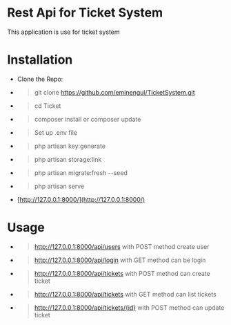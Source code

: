 # Rest Api for Ticket System

This application is use for ticket system


# Installation

-   Clone the Repo:  
    
-   > git clone  https://github.com/eminengul/TicketSystem.git
-   > cd Ticket
-   > composer install or composer update
-   > Set up .env file
-   > php artisan key:generate
-   > php artisan storage:link
-   > php artisan migrate:fresh --seed
-   > php artisan serve
-   [http://127.0.0.1:8000/](http://127.0.0.1:8000/)

# Usage

-  > http://127.0.0.1:8000/api/users with POST method  create user
-  > http://127.0.0.1:8000/api/login  with GET method can be login
-  > http://127.0.0.1:8000/api/tickets with POST method can create ticket
-  > http://127.0.0.1:8000/api/tickets with GET method can list tickets
-  > http://127.0.0.1:8000/api/tickets/{id} with POST method can update ticket
